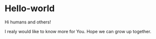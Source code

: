 # Hello-world
Hi humans and others! 

I realy would like to know more for You. 
Hope we can grow up together. 
